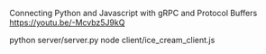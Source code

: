 Connecting Python and Javascript with gRPC and Protocol Buffers
https://youtu.be/-Mcvbz5J9kQ

python server/server.py
node client/ice_cream_client.js